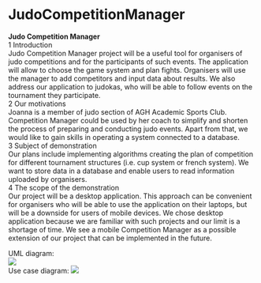 # JudoCompetitionManager
<b>Judo Competition Manager</b><br />
1 Introduction<br />
Judo Competition Manager project will be a useful tool for organisers of judo
competitions and for the participants of such events. The application will allow
to choose the game system and plan fights. Organisers will use the manager to
add competitors and input data about results. We also address our application
to judokas, who will be able to follow events on the tournament they participate.<br />
2 Our motivations<br />
Joanna is a member of judo section of AGH Academic Sports Club. Competition
Manager could be used by her coach to simplify and shorten the process of
preparing and conducting judo events. Apart from that, we would like to gain
skills in operating a system connected to a database.<br />
3 Subject of demonstration<br />
Our plans include implementing algorithms creating the plan of competition for
different tournament structures (i.e. cup system or french system). We want
to store data in a database and enable users to read information uploaded by
organisers.<br />
4 The scope of the demonstration<br />
Our project will be a desktop application. This approach can be convenient for
organisers who will be able to use the application on their laptops, but will be
a downside for users of mobile devices. We chose desktop application because
we are familiar with such projects and our limit is a shortage of time. We see a
mobile Competition Manager as a possible extension of our project that can be
implemented in the future.<br />

UML diagram:<br />
<img src="https://embed.creately.com/xQWQM33B4lo?token=NABQsiW9l7sAie8e&type=svg"><br />
Use case diagram:
<img src="https://embed.creately.com/opXeHrYSu45?token=cz7RqVlyCnUiPa8E&type=svg">
